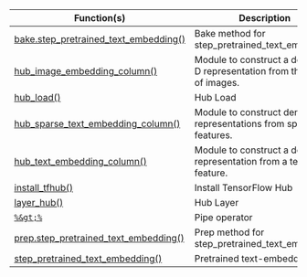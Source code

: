 

Function(s) | Description
------------- |----------------
[bake.step_pretrained_text_embedding()](/reference/tfhub/bake.step_pretrained_text_embedding.html) | Bake method for step_pretrained_text_embedding
[hub_image_embedding_column()](/reference/tfhub/hub_image_embedding_column.html) | Module to construct a dense 1-D representation from the pixels of images.
[hub_load()](/reference/tfhub/hub_load.html) | Hub Load
[hub_sparse_text_embedding_column()](/reference/tfhub/hub_sparse_text_embedding_column.html) | Module to construct dense representations from sparse text features.
[hub_text_embedding_column()](/reference/tfhub/hub_text_embedding_column.html) | Module to construct a dense representation from a text feature.
[install_tfhub()](/reference/tfhub/install_tfhub.html) | Install TensorFlow Hub
[layer_hub()](/reference/tfhub/layer_hub.html) | Hub Layer
[`%&gt;%`](/reference/tfhub/pipe.html) | Pipe operator
[prep.step_pretrained_text_embedding()](/reference/tfhub/prep.step_pretrained_text_embedding.html) | Prep method for step_pretrained_text_embedding
[step_pretrained_text_embedding()](/reference/tfhub/step_pretrained_text_embedding.html) | Pretrained text-embeddings

